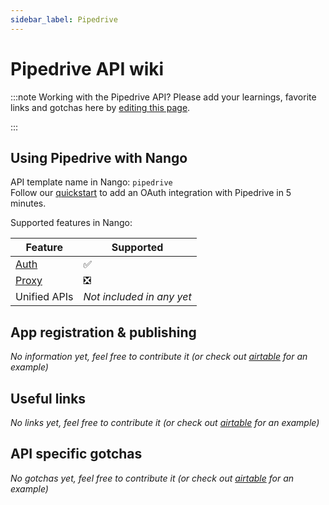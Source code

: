 ```yaml
---
sidebar_label: Pipedrive
---
```


# Pipedrive API wiki

:::note Working with the Pipedrive API?
Please add your learnings, favorite links and gotchas here by [editing this page](https://github.com/nangohq/nango/tree/master/docs/docs/providers/pipedrive.md).

:::

## Using Pipedrive with Nango

API template name in Nango: `pipedrive`  
Follow our [quickstart](../quickstart.md) to add an OAuth integration with Pipedrive in 5 minutes.

Supported features in Nango:

| Feature                            | Supported                 |
| ---------------------------------- | ------------------------- |
| [Auth](/nango-auth/core-concepts)  | ✅                        |
| [Proxy](/nango-unified-apis/proxy) | ❎                        |
| Unified APIs                       | _Not included in any yet_ |

## App registration & publishing

_No information yet, feel free to contribute it (or check out [airtable](airtable.md) for an example)_

## Useful links

_No links yet, feel free to contribute it (or check out [airtable](airtable.md) for an example)_

## API specific gotchas

_No gotchas yet, feel free to contribute it (or check out [airtable](airtable.md) for an example)_
